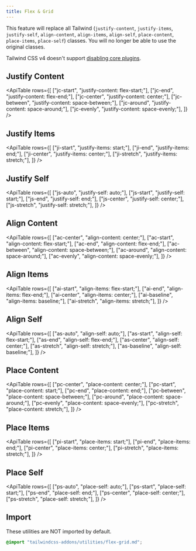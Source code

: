 ```yaml
---
title: Flex & Grid
---
```


<script>
    import ApiTable from "$lib/components/ApiTable.svelte"
</script>

This feature will replace all Tailwind (`justify-content`, `justify-items`, `justify-self`, `align-content`, `align-items`, `align-self`, `place-content`, `place-items`, `place-self`) classes. You will no longer be able to use the original classes.

Tailwind CSS v4 doesn't support [disabling core plugins](https://tailwindcss.com/docs/upgrade-guide#disabling-core-plugins).

## Justify Content

<!-- prettier-ignore -->
<ApiTable
    rows={[
        ["jc-start", "justify-content: flex-start;"],
        ["jc-end", "justify-content: flex-end;"],
        ["jc-center", "justify-content: center;"],
        ["jc-between", "justify-content: space-between;"],
        ["jc-around", "justify-content: space-around;"],
        ["jc-evenly", "justify-content: space-evenly;"],
    ]}
/>

## Justify Items

<!-- prettier-ignore -->
<ApiTable
    rows={[
        ["ji-start", "justify-items: start;"],
        ["ji-end", "justify-items: end;"],
        ["ji-center", "justify-items: center;"],
        ["ji-stretch", "justify-items: stretch;"],
    ]}
/>

## Justify Self

<!-- prettier-ignore -->
<ApiTable
    rows={[
        ["js-auto", "justify-self: auto;"],
        ["js-start", "justify-self: start;"],
        ["js-end", "justify-self: end;"],
        ["js-center", "justify-self: center;"],
        ["js-stretch", "justify-self: stretch;"],
    ]}
/>

## Align Content

<!-- prettier-ignore -->
<ApiTable
    rows={[
        ["ac-center", "align-content: center;"],
        ["ac-start", "align-content: flex-start;"],
        ["ac-end", "align-content: flex-end;"],
        ["ac-between", "align-content: space-between;"],
        ["ac-around", "align-content: space-around;"],
        ["ac-evenly", "align-content: space-evenly;"],
    ]}
/>

## Align Items

<!-- prettier-ignore -->
<ApiTable
    rows={[
        ["ai-start", "align-items: flex-start;"],
        ["ai-end", "align-items: flex-end;"],
        ["ai-center", "align-items: center;"],
        ["ai-baseline", "align-items: baseline;"],
        ["ai-stretch", "align-items: stretch;"],
    ]}
/>

## Align Self

<!-- prettier-ignore -->
<ApiTable
    rows={[
        ["as-auto", "align-self: auto;"],
        ["as-start", "align-self: flex-start;"],
        ["as-end", "align-self: flex-end;"],
        ["as-center", "align-self: center;"],
        ["as-stretch", "align-self: stretch;"],
        ["as-baseline", "align-self: baseline;"],
    ]}
/>

## Place Content

<!-- prettier-ignore -->
<ApiTable
    rows={[
        ["pc-center", "place-content: center;"],
        ["pc-start", "place-content: start;"],
        ["pc-end", "place-content: end;"],
        ["pc-between", "place-content: space-between;"],
        ["pc-around", "place-content: space-around;"],
        ["pc-evenly", "place-content: space-evenly;"],
        ["pc-stretch", "place-content: stretch;"],
    ]}
/>

## Place Items

<!-- prettier-ignore -->
<ApiTable
    rows={[
        ["pi-start", "place-items: start;"],
        ["pi-end", "place-items: end;"],
        ["pi-center", "place-items: center;"],
        ["pi-stretch", "place-items: stretch;"],
    ]}
/>

## Place Self

<!-- prettier-ignore -->
<ApiTable
    rows={[
        ["ps-auto", "place-self: auto;"],
        ["ps-start", "place-self: start;"],
        ["ps-end", "place-self: end;"],
        ["ps-center", "place-self: center;"],
        ["ps-stretch", "place-self: stretch;"],
    ]}
/>

## Import

These utilities are NOT imported by default.

```css
@import "tailwindcss-addons/utilities/flex-grid.md";
```
